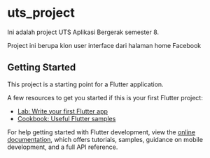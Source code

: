 # uts_project

Ini adalah project UTS Aplikasi Bergerak semester 8.  

Project ini berupa klon user interface dari halaman home Facebook  

## Getting Started

This project is a starting point for a Flutter application.  

A few resources to get you started if this is your first Flutter project:

* [Lab: Write your first Flutter app](https://docs.flutter.dev/get-started/codelab)
* [Cookbook: Useful Flutter samples](https://docs.flutter.dev/cookbook)

For help getting started with Flutter development, view the [online documentation](https://docs.flutter.dev/), which offers tutorials, samples, guidance on mobile development, and a full API reference.
